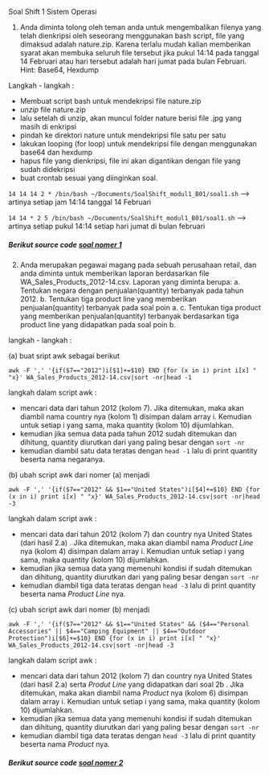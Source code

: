 
Soal Shift 1 Sistem Operasi

1.	Anda diminta tolong oleh teman anda untuk mengembalikan filenya yang telah dienkripsi oleh seseorang menggunakan bash script,   file yang dimaksud adalah nature.zip. Karena terlalu mudah kalian memberikan syarat akan membuka seluruh file tersebut jika pukul 14:14 pada tanggal 14 Februari atau hari tersebut adalah hari jumat pada bulan Februari.
Hint: Base64, Hexdump

Langkah - langkah :
- Membuat script bash untuk mendekripsi file nature.zip
- <i>unzip</i> file nature.zip
- lalu setelah di unzip, akan muncul folder nature berisi file .jpg yang masih di enkripsi
- pindah ke direktori nature untuk mendekripsi file satu per satu
- lakukan looping (for loop) untuk mendekripsi file dengan menggunakan base64 dan hexdump
- hapus file yang dienkripsi, file ini akan digantikan dengan file yang sudah didekripsi
- buat crontab sesuai yang diinginkan soal.

`14 14 14 2 * /bin/bash ~/Documents/SoalShift_modul1_B01/soal1.sh` --> artinya setiap jam 14:14 tanggal 14 Februari

`14 14 * 2 5 /bin/bash ~/Documents/SoalShift_modul1_B01/soal1.sh` --> artinya setiap pukul 14:14 setiap hari jumat di bulan februari

<h5> Berikut source code <a href="https://github.com/Izzud/SoalShift_modul1_B01/blob/master/soal1.sh"> soal nomer 1 </a></h5>

2.	Anda merupakan pegawai magang pada sebuah perusahaan retail, dan anda diminta untuk memberikan laporan berdasarkan file WA_Sales_Products_2012-14.csv. Laporan yang diminta berupa:
a.	Tentukan negara dengan penjualan(quantity) terbanyak pada tahun 2012.
b.	Tentukan tiga product line yang memberikan penjualan(quantity) terbanyak pada soal poin a.
c.	Tentukan tiga product yang memberikan penjualan(quantity) terbanyak berdasarkan tiga product line yang didapatkan pada soal poin b.

langkah - langkah :

  (a) buat sript awk sebagai berikut 

  `awk -F ',' '{if($7=="2012")i[$1]+=$10} END {for (x in i) print i[x] " "x}' WA_Sales_Products_2012-14.csv|sort -nr|head -1`

  langkah dalam script awk :
  - mencari data dari tahun 2012 (kolom 7). Jika ditemukan, maka akan diambil nama country nya (kolom 1) disimpan dalam array i.      Kemudian untuk setiap i yang sama, maka quantity (kolom 10) dijumlahkan.
  - kemudian jika semua data pada tahun 2012 sudah ditemukan dan dihitung, quantity diurutkan dari yang paling besar dengan `sort -nr` 
  - kemudian diambil satu data teratas dengan `head -1` lalu di print quantity beserta nama negaranya.

  (b) ubah script awk dari nomer (a) menjadi 

  `awk -F ',' '{if($7=="2012" && $1=="United States")i[$4]+=$10} END {for (x in i) print i[x] " "x}' WA_Sales_Products_2012-14.csv|sort -nr|head -3
`

  langkah dalam script awk :
  - mencari data dari tahun 2012 (kolom 7) dan country nya United States (dari hasil 2.a) . Jika ditemukan, maka akan diambil nama <i>Product Line</i> nya (kolom 4) disimpan dalam array i. Kemudian untuk setiap i yang sama, maka quantity (kolom 10) dijumlahkan.
  - kemudian jika semua data yang memenuhi kondisi if sudah ditemukan dan dihitung, quantity diurutkan dari yang paling besar dengan `sort -nr` 
  - kemudian diambil tiga data teratas dengan `head -3` lalu di print quantity beserta nama <i>Product Line</i> nya.

  (c) ubah script awk dari nomer (b) menjadi 

  `awk -F ',' '{if($7=="2012" && $1=="United States" && ($4=="Personal Accessories" || $4=="Camping Equipment" || $4=="Outdoor Protection")i[$6]+=$10} END {for (x in i) print i[x] " "x}' WA_Sales_Products_2012-14.csv|sort -nr|head -3
`

  langkah dalam script awk :
  - mencari data dari tahun 2012 (kolom 7) dan country nya United States (dari hasil 2.a) serta <i>Produt Line</i> yang didapatkan dari soal 2b . Jika ditemukan, maka akan diambil nama <i>Product</i> nya (kolom 6) disimpan dalam array i. Kemudian untuk setiap i yang sama, maka quantity (kolom 10) dijumlahkan.
  - kemudian jika semua data yang memenuhi kondisi if sudah ditemukan dan dihitung, quantity diurutkan dari yang paling besar dengan `sort -nr` 
  - kemudian diambil tiga data teratas dengan `head -3` lalu di print quantity beserta nama <i>Product</i> nya.

<h5> Berikut source code <a href="https://github.com/Izzud/SoalShift_modul1_B01/blob/master/soal2.sh"> soal nomer 2 </a></h5>


